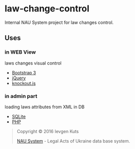 # law-change-control
Internal NAU System project for law changes control.

## Uses
### in WEB View 
laws changes visual control 
* [Bootstrap 3](http://getbootstrap.com/)
* [jQuery](https://jquery.com/)
* [knockout.js](http://knockoutjs.com/)

### in admin part 
loading laws attributes from XML in DB
* [SQLite](https://www.sqlite.org/)
* [PHP](http://php.net/)


>Copyright &copy; 2016 Ievgen Kuts
>
>[NAU System](http://nau.ua) - Legal Acts of Ukraine data base system.
